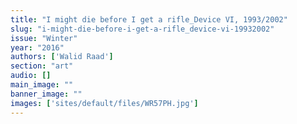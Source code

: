 ```yaml
---
title: "I might die before I get a rifle_Device VI, 1993/2002"
slug: "i-might-die-before-i-get-a-rifle_device-vi-19932002"
issue: "Winter"
year: "2016"
authors: ['Walid Raad']
section: "art"
audio: []
main_image: ""
banner_image: ""
images: ['sites/default/files/WR57PH.jpg']
---
```

